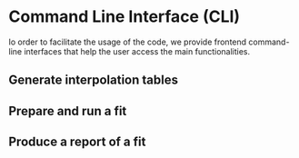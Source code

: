 # Command Line Interface (CLI)

Io order to facilitate the usage of the code, we provide frontend command-line interfaces that help the user access the main functionalities.

## Generate interpolation tables

## Prepare and run a fit

## Produce a report of a fit
